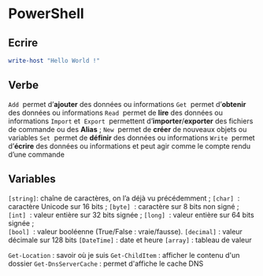 # PowerShell

## Ecrire
``` PowerShell
write-host "Hello World !"
```


## Verbe
 `Add`  permet d’**ajouter** des données ou informations 
 `Get`  permet d’**obtenir** des données ou informations
`Read`  permet de **lire** des données ou informations
`Import` et  `Export`  permettent d’**importer**/**exporter** des fichiers de commande ou des **Alias** ;
`New`  permet de **créer** de nouveaux objets ou variables
`Set`  permet de **définir** des données ou informations
`Write`  permet d’**écrire** des données ou informations et peut agir comme le compte rendu d’une commande


## Variables
`[string]`: chaîne de caractères, on l’a déjà vu précédemment ; 
`[char]`  : caractère Unicode sur 16 bits ;
`[byte]`  : caractère sur 8 bits non signé ;
`[int]`  : valeur entière sur 32 bits signée ;
`[long]`  : valeur entière sur 64 bits signée ;  
`[bool]`  : valeur booléenne (True/False : vraie/fausse).
`[decimal]` : valeur décimale sur 128 bits
`[DateTime]` : date et heure
`[array]` : tableau de valeur




`Get-Location` : savoir où je suis
`Get-ChildItem` : afficher le contenu d'un dossier
``Get-DnsServerCache`` : permet d'affiche le cache DNS
